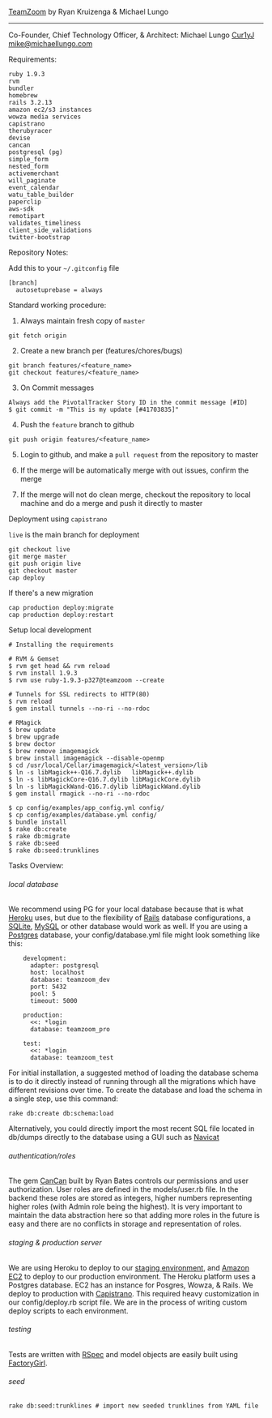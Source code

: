 [TeamZoom](https://teamzoom-stg.herokuapp.com/)
by Ryan Kruizenga & Michael Lungo

----
Co-Founder, Chief Technology Officer, & Architect: Michael Lungo [Cur1yJ](https://Cur1yJ.com/)
 <mike@michaellungo.com>

Requirements:

    ruby 1.9.3
    rvm
	bundler
	homebrew
    rails 3.2.13
	amazon ec2/s3 instances
	wowza media services
	capistrano
	therubyracer
    devise
    cancan
    postgresql (pg)
    simple_form
	nested_form
	activemerchant
	will_paginate
	event_calendar
	watu_table_builder
	paperclip
	aws-sdk
	remotipart
	validates_timeliness
	client_side_validations
    twitter-bootstrap


Repository Notes:

  Add this to your `~/.gitconfig` file

    [branch]
      autosetuprebase = always


  Standard working procedure:

  1. Always maintain fresh copy of `master`

    git fetch origin


  2. Create a new branch per (features/chores/bugs)

    git branch features/<feature_name>
    git checkout features/<feature_name>

  3. On Commit messages

    Always add the PivotalTracker Story ID in the commit message [#ID]
    $ git commit -m "This is my update [#41703835]"

  4. Push the `feature` branch to github

    git push origin features/<feature_name>

  5. Login to github, and make a `pull request` from the repository to
     master

  6. If the merge will be automatically merge with out issues, confirm
     the merge

  7. If the merge will not do clean merge, checkout the repository to
     local machine and do a merge and push it directly to master


Deployment using `capistrano`

  `live` is the main branch for deployment

    git checkout live
    git merge master
    git push origin live
    git checkout master
    cap deploy

  If there's a new migration

    cap production deploy:migrate
    cap production deploy:restart

Setup local development

    # Installing the requirements
	
	# RVM & Gemset
	$ rvm get head && rvm reload
	$ rvm install 1.9.3
	$ rvm use ruby-1.9.3-p327@teamzoom --create

    # Tunnels for SSL redirects to HTTP(80)
    $ rvm reload
    $ gem install tunnels --no-ri --no-rdoc

    # RMagick
	$ brew update
	$ brew upgrade
	$ brew doctor
    $ brew remove imagemagick
    $ brew install imagemagick --disable-openmp
    $ cd /usr/local/Cellar/imagemagick/<latest_version>/lib
    $ ln -s libMagick++-Q16.7.dylib   libMagick++.dylib
    $ ln -s libMagickCore-Q16.7.dylib libMagickCore.dylib
    $ ln -s libMagickWand-Q16.7.dylib libMagickWand.dylib
    $ gem install rmagick --no-ri --no-rdoc

    $ cp config/examples/app_config.yml config/
    $ cp config/examples/database.yml config/
    $ bundle install
    $ rake db:create
    $ rake db:migrate
    $ rake db:seed
    $ rake db:seed:trunklines    

    
Tasks Overview:

###### local database
We recommend using PG for your local database because that is what [Heroku](http://heroku.com) uses, but due to the flexibility of [Rails](http://rubyonrails.org) database configurations, a [SQLite](http://sqlite.org), [MySQL](http://mysql.com) or other database would work as well. If you are using a [Postgres](http://postgresql.com) database, your config/database.yml file might look something like this:

		development:
		  adapter: postgresql
		  host: localhost
		  database: teamzoom_dev
		  port: 5432
		  pool: 5
		  timeout: 5000

		production:
		  <<: *login
		  database: teamzoom_pro
		
		test:
		  <<: *login
		  database: teamzoom_test

For initial installation, a suggested method of loading the database schema is to do it directly instead of running through all the migrations which have different revisions over time. To create the database and load the schema in a single step, use this command:

	rake db:create db:schema:load
	
Alternatively, you could directly import the most recent SQL file located in db/dumps directly to the database using a GUI such as [Navicat](http://navicat.com)
	
###### authentication/roles
The gem [CanCan](github.com/ryanb/cancan) built by Ryan Bates controls our permissions and user authorization. User roles are defined in the models/user.rb file. In the backend these roles are stored as integers, higher numbers representing higher roles (with Admin role being the highest). It is very important to maintain the data abstraction here so that adding more roles in the future is easy and there are no conflicts in storage and representation of roles.
	
###### staging & production server
We are using Heroku to deploy to our [staging environment](http://teamzoom-stg.herokuapp.com/), and [Amazon EC2](aws.amazon.com/ec2) to deploy to our production environment. The Heroku platform uses a Postgres database. EC2 has an instance for Posgres, Wowza, & Rails. We deploy to production with [Capistrano](https://github.com/capistrano/capistrano/wiki). This required heavy customization in our config/deploy.rb script file. We are in the process of writing custom deploy scripts to each environment.
	
###### testing
Tests are written with [RSpec](http://rspec.info/) and model objects are easily built using [FactoryGirl](http://github.com/thoughtbot/factory_girl).

###### seed

	rake db:seed:trunklines # import new seeded trunklines from YAML file
